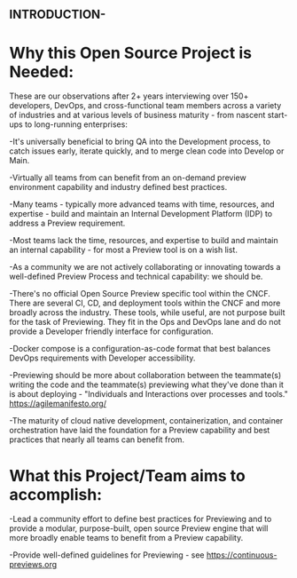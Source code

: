 ## INTRODUCTION-

# Why this Open Source Project is Needed:

These are our observations after 2+ years interviewing over 150+ developers, DevOps, and cross-functional team members across a variety of industries and at various levels of business maturity - from nascent start-ups to long-running enterprises:

-It's universally beneficial to bring QA into the Development process, to catch issues early, iterate quickly, and to merge clean code into Develop or Main.

-Virtually all teams from can benefit from an on-demand preview environment capability and industry defined best practices.

-Many teams - typically more advanced teams with time, resources, and expertise - build and maintain an Internal Development Platform (IDP) to address a Preview requirement.

-Most teams lack the time, resources, and expertise to build and maintain an internal capability - for most a Preview tool is on a wish list.

-As a community we are not actively collaborating or innovating towards a well-defined Preview Process and technical capability: we should be. 

-There's no official Open Source Preview specific tool within the CNCF.  There are several CI, CD, and deployment tools within the CNCF and more broadly across the industry.  These tools, while useful, are not purpose built for the task of Previewing.  They fit in the Ops and DevOps lane and do not provide a Developer friendly interface for configuration.  

-Docker compose is a configuration-as-code format that best balances DevOps requirements with Developer accessibility.

-Previewing should be more about collaboration between the teammate(s) writing the code and the teammate(s) previewing what they've done than it is about deploying - "Individuals and Interactions over processes and tools." https://agilemanifesto.org/

-The maturity of cloud native development, containerization, and container orchestration have laid the foundation for a Preview capability and best practices that nearly all teams can benefit from.

# What this Project/Team aims to accomplish:

-Lead a community effort to define best practices for Previewing and to provide a modular, purpose-built, open source Preview engine that will more broadly enable teams to benefit from a Preview capability.

-Provide well-defined guidelines for Previewing - see https://continuous-previews.org
